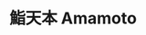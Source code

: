 ---
title: "鮨天本 Amamoto"
description: "鮨天本 Amamoto"
layout: shop
keywords:
  - 美食競賽
  - 台灣美食
  - 美食精選
datePublished: "2025-06-30"
dateModified: "2025-07-05"
city: "台北市"
district: "大安區"
address: "台北市大安區仁愛路四段371號"
phone: ""
geo: "25.038276830789098, 121.55468022592773"
google_map: "https://maps.app.goo.gl/hk5D1Ek4gYKsFXt67"
footinder: "https://footinder.com.tw/%E5%8F%B0%E5%8C%97%E5%B8%82%E5%A4%A7%E5%AE%89%E5%8D%80/105061/"
official: ""
award:
  - name: "500盤"
    year: "2024"
    entries:
      - dishes:
          - "鮟鱇魚肝最中餅"

---